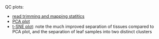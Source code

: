 QC plots:

- [read trimming and mapping statitics](/data/41_qc/01.readmapping.pdf)
- [PCA plot](/data/41_qc/12.pca.pdf)
- [t-SNE plot](/data/41_qc/12.tsne.pdf): note the much improved separation of tissues compared to PCA plot, and the separation of leaf samples into two distinct clusters